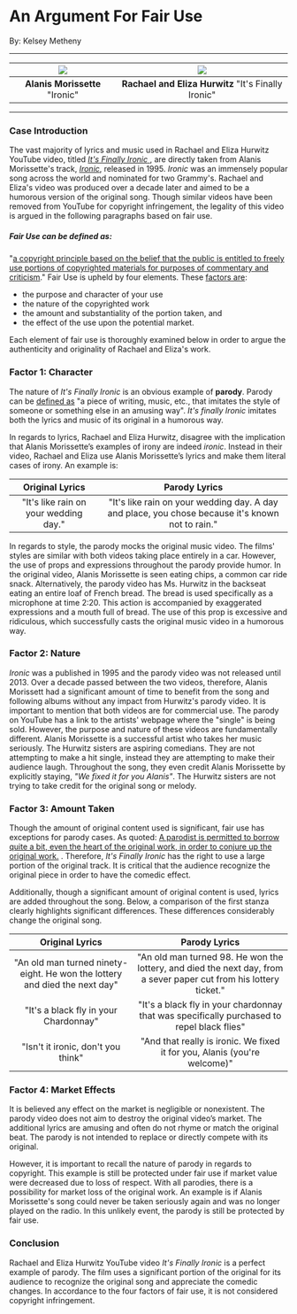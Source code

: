 # An Argument For Fair Use
By: Kelsey Metheny
___
| ![](http://www.careercapitalist.com/.a/6a00d8345275cf69e20134859aa35a970c)|![](https://si.wsj.net/public/resources/images/AR-AD220_IRONIC_G_20130801203402.jpg)|
|:---:|:---:|
|__Alanis Morissette__ "Ironic" | __Rachael and Eliza Hurwitz__ "It's Finally Ironic"|
 
___
 
### Case Introduction
The vast majority of lyrics and music used in Rachael and Eliza Hurwitz YouTube video, titled [_It's Finally Ironic_ ](https://www.youtube.com/watch?v=32LCwZFoKio), are directly taken from Alanis Morissette's track, [_Ironic_](https://www.youtube.com/watch?v=Jne9t8sHpUc), released in 1995. _Ironic_ was an immensely popular song across the world and nominated for two Grammy's. Rachael and Eliza's video was produced over a decade later and aimed to be a humorous version of the original song. Though similar videos have been removed from YouTube for copyright infringement, the legality of this video is argued in the following paragraphs based on fair use. 
 
 
#####  __Fair Use__ can be defined as:
 "[a copyright principle based on the belief that the public is entitled to freely use portions of copyrighted materials for purposes of commentary and criticism](http://fairuse.stanford.edu/overview/fair-use/)." Fair Use is upheld by four elements. These [factors are](http://fairuse.stanford.edu/overview/fair-use/four-factors/):
 * the purpose and character of your use
 * the nature of the copyrighted work
 * the amount and substantiality of the portion taken, and
 * the effect of the use upon the potential market.
 
Each element of fair use is thoroughly examined below in order to argue the authenticity and originality of Rachael and Eliza's work. 
 
### Factor 1: Character
The nature of _It's Finally Ironic_ is an obvious example of __parody__.  Parody can be [defined as](http://www.merriam-webster.com/dictionary/parody) "a piece of writing, music, etc., that imitates the style of someone or something else in an amusing way".  _It's finally Ironic_ imitates both the lyrics and music of its original in a humorous way. 

In regards to lyrics, Rachael and Eliza Hurwitz, disagree with the implication that Alanis Morissette’s examples of irony are indeed _ironic_. Instead in their video, Rachael and Eliza use Alanis Morissette’s lyrics and make them literal cases of irony.  An example is: 

|Original Lyrics|Parody Lyrics|
|:---:|:---:|
|"It's like rain on your wedding day."|"It's like rain on your wedding day. A day and place, you chose because it's known not to rain."|


In regards to style, the parody mocks the original music video. The films' styles are similar with both videos taking place entirely in a car.  However, the use of props and expressions throughout the parody provide humor. In the original video, Alanis Morissette is seen eating chips, a common car ride snack. Alternatively, the parody video has Ms. Hurwitz in the backseat eating an entire loaf of French bread. The bread is used specifically as a microphone at time 2:20. This action is accompanied by exaggerated expressions and a mouth full of bread. The use of this prop is excessive and ridiculous, which successfully casts the original music video in a humorous way.  
 
### Factor 2: Nature
 
_Ironic_  was a published in 1995 and the parody video was not released until 2013. Over a decade passed between the two videos, therefore, Alanis Morissett had a significant amount of time to benefit from the song and following albums without any impact from Hurwitz's parody video. It is important to mention that both videos are for commercial use. The parody on YouTube has a link to the artists' webpage where the "single" is being sold. However, the purpose and nature of these videos are fundamentally different. Alanis Morissette is a successful artist who takes her music seriously. The Hurwitz sisters are aspiring comedians. They are not attempting to make a hit single, instead they are attempting to make their audience laugh. Throughout the song, they even credit Alanis Morissette by explicitly staying, _"We fixed it for you Alanis"_. The Hurwitz sisters are not trying to take credit for the original song or melody. 

### Factor 3: Amount Taken
Though the amount of original content used is significant, fair use has exceptions for parody cases. As quoted: [A parodist is permitted to borrow quite a bit, even the heart of the original work, in order to conjure up the original work.]( http://fairuse.stanford.edu/overview/fair-use/four-factors/) . Therefore, _It's Finally Ironic_ has the right to use a large portion of the original track. It is critical that the audience recognize the original piece in order to have the comedic effect. 

Additionally, though a significant amount of original content is used, lyrics are added throughout the song. Below, a comparison of the first stanza clearly highlights significant differences. These differences considerably change the original song. 

|Original Lyrics|Parody Lyrics|
|:---:|:---:|
|"An old man turned ninety-eight. He won the lottery and died the next day"| "An old man turned 98. He won the lottery, and died the next day, from a sever paper cut from his lottery ticket."|
|"It's a black fly in your Chardonnay"| "It's a black fly in your chardonnay that was specifically purchased to repel black flies"|
|"Isn't it ironic, don't you think"| "And that really is ironic. We fixed it for you, Alanis (you're welcome)"|


### Factor 4: Market Effects
It is believed any effect on the market is negligible or nonexistent. The parody video does not aim to destroy the original video’s market. The additional lyrics are amusing and often do not rhyme or match the original beat. The parody is not intended to replace or directly compete with its original.

However, it is important to recall the nature of parody in regards to copyright. This example is still be protected under fair use if market value were decreased due to loss of respect.   With all parodies, there is a possibility for market loss of the original work. An example is if Alanis Morissette's song could never be taken seriously again and was no longer played on the radio. In this unlikely event, the parody is still be protected by fair use. 
 
### Conclusion 

Rachael and Eliza Hurwitz YouTube video _It's Finally Ironic_ is a perfect example of parody. The film uses a significant portion of the original for its audience to recognize the original song and appreciate the comedic changes. In accordance to the four factors of fair use, it is not considered copyright infringement.
